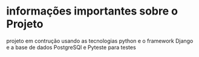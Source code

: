 # informações importantes sobre o Projeto

projeto em contrução usando as tecnologias python e o framework Django e a base de dados PostgreSQl e Pyteste para testes 
